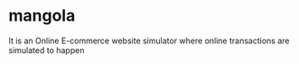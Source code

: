 # mangola
It is an Online E-commerce website simulator where online transactions are simulated to happen
